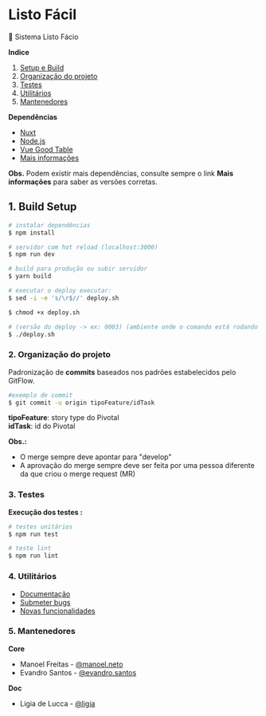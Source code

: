 Listo Fácil
===========

<!-- ![alt text](https://dev-product.listofacil.com.br/_nuxt/img/97e895f.png "Logotipo Listo Fácil") -->

&#x1F4D8; Sistema Listo Fácio

**Indice**
1. [Setup e Build](#1-setup-e-build)
2. [Organização do projeto](#2-organizacao-do-projeto)
3. [Testes](#3-testes)
4. [Utilitários](#4-utilitarios)
5. [Mantenedores](#5-mantenedores)

**Dependências**
- [Nuxt](https://nuxtjs.org)
- [Node.js](https://nodejs.org)
- [Vue Good Table](https://xaksis.github.io/vue-good-table/)
- [Mais informações](https://github.com/petlove/jackal/blob/master/package.json)

**Obs.** Podem existir mais dependências, consulte sempre o link **Mais informações** para saber as versões corretas.

## 1. Build Setup
``` bash
# instalar dependências
$ npm install

# servidor com hot reload (localhost:3000)
$ npm run dev

# build para produção ou subir servidor
$ yarn build

# executar o deploy executar:
$ sed -i -e 's/\r$//' deploy.sh

$ chmod +x deploy.sh

# (versão do deploy -> ex: 0003) (ambiente onde o comando está rodando -> ex: homol)
$ ./deploy.sh
```

### 2. Organização do projeto
Padronização de **commits** baseados nos padrões estabelecidos pelo GitFlow.

``` bash
#exemplo de commit 
$ git commit -u origin tipoFeature/idTask
```
**tipoFeature**: story type do Pivotal <br />
**idTask**: id do Pivotal

**Obs.:** 
- O merge sempre deve apontar para "develop"
- A aprovação do merge sempre deve ser feita por uma pessoa diferente da que criou o merge request (MR)

### 3. Testes
**Execução dos testes :**
``` bash
# testes unitários
$ npm run test

# teste lint
$ npm run lint
```

### 4. Utilitários
- [Documentação](http://git.listotecnologia.com.br/products/listo-listofacil/docs)
- [Submeter bugs](http://git.listotecnologia.com.br/products/listo-listofacil/issues)
- [Novas funcionalidades](http://git.listotecnologia.com.br/products/listo-listofacil/issues)

### 5. Mantenedores

**Core**
- Manoel Freitas - [@manoel.neto](manoel.neto@soulisto.com.br)
- Evandro Santos - [@evandro.santos](evandro.santos@soulisto.com.br)

**Doc**
- Ligia de Lucca - [@ligia](ligia.lucca@soulisto.com.br)
